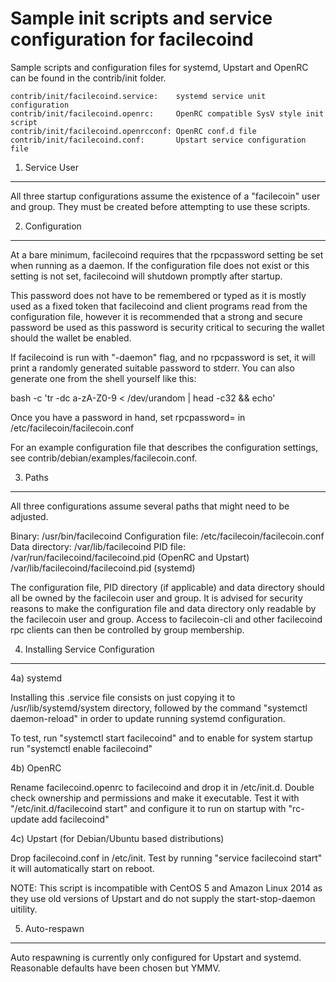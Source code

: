 Sample init scripts and service configuration for facilecoind
==========================================================

Sample scripts and configuration files for systemd, Upstart and OpenRC
can be found in the contrib/init folder.

    contrib/init/facilecoind.service:    systemd service unit configuration
    contrib/init/facilecoind.openrc:     OpenRC compatible SysV style init script
    contrib/init/facilecoind.openrcconf: OpenRC conf.d file
    contrib/init/facilecoind.conf:       Upstart service configuration file

1. Service User
---------------------------------

All three startup configurations assume the existence of a "facilecoin" user
and group.  They must be created before attempting to use these scripts.

2. Configuration
---------------------------------

At a bare minimum, facilecoind requires that the rpcpassword setting be set
when running as a daemon.  If the configuration file does not exist or this
setting is not set, facilecoind will shutdown promptly after startup.

This password does not have to be remembered or typed as it is mostly used
as a fixed token that facilecoind and client programs read from the configuration
file, however it is recommended that a strong and secure password be used
as this password is security critical to securing the wallet should the
wallet be enabled.

If facilecoind is run with "-daemon" flag, and no rpcpassword is set, it will
print a randomly generated suitable password to stderr.  You can also
generate one from the shell yourself like this:

bash -c 'tr -dc a-zA-Z0-9 < /dev/urandom | head -c32 && echo'

Once you have a password in hand, set rpcpassword= in /etc/facilecoin/facilecoin.conf

For an example configuration file that describes the configuration settings, 
see contrib/debian/examples/facilecoin.conf.

3. Paths
---------------------------------

All three configurations assume several paths that might need to be adjusted.

Binary:              /usr/bin/facilecoind
Configuration file:  /etc/facilecoin/facilecoin.conf
Data directory:      /var/lib/facilecoind
PID file:            /var/run/facilecoind/facilecoind.pid (OpenRC and Upstart)
                     /var/lib/facilecoind/facilecoind.pid (systemd)

The configuration file, PID directory (if applicable) and data directory
should all be owned by the facilecoin user and group.  It is advised for security
reasons to make the configuration file and data directory only readable by the
facilecoin user and group.  Access to facilecoin-cli and other facilecoind rpc clients
can then be controlled by group membership.

4. Installing Service Configuration
-----------------------------------

4a) systemd

Installing this .service file consists on just copying it to
/usr/lib/systemd/system directory, followed by the command
"systemctl daemon-reload" in order to update running systemd configuration.

To test, run "systemctl start facilecoind" and to enable for system startup run
"systemctl enable facilecoind"

4b) OpenRC

Rename facilecoind.openrc to facilecoind and drop it in /etc/init.d.  Double
check ownership and permissions and make it executable.  Test it with
"/etc/init.d/facilecoind start" and configure it to run on startup with
"rc-update add facilecoind"

4c) Upstart (for Debian/Ubuntu based distributions)

Drop facilecoind.conf in /etc/init.  Test by running "service facilecoind start"
it will automatically start on reboot.

NOTE: This script is incompatible with CentOS 5 and Amazon Linux 2014 as they
use old versions of Upstart and do not supply the start-stop-daemon uitility.

5. Auto-respawn
-----------------------------------

Auto respawning is currently only configured for Upstart and systemd.
Reasonable defaults have been chosen but YMMV.


